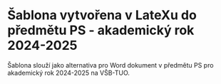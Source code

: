# Šablona vytvořena v LateXu do předmětu PS - akademický rok 2024-2025
Šablona slouží jako alternativa pro Word dokument v předmětu PS pro akademický rok 2024-2025 na VŠB-TUO.


